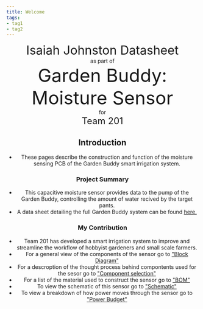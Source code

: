 ```yaml
---
title: Welcome
tags:
- tag1
- tag2
---
```

<center>
<font size= "6">Isaiah Johnston Datasheet</font><br>
as part of<br>
<font size= "8"> Garden Buddy: Moisture Sensor</font><br>
for<br>
<font size= "5"> Team 201 </font><br>



## Introduction

* These pages describe the construction and function of the moisture sensing PCB of the Garden Buddy smart irrigation system.

### Project Summary

* This capacitive moisture sensor provides data to the pump of the Garden Buddy, controlling the amount of water recived by the target pants.
* A data sheet detailing the full Garden Buddy system can be found [here.](https://asu-egr304-2025-f-201.github.io/)


### My Contribution

* Team 201 has developed a smart irrigation system to improve and streamline the workflow of hobbyist gardeners and small scale farmers.
* For a general view of the components of the sensor go to ["Block Diagram"](https://isaiahcmd.github.io/01-Block-Diagram/Block-Diagram/)
* For a descroption of the thought process behind compontents used for the sesor go to ["Component selection"](https://isaiahcmd.github.io/02-Component-Selection/Component-Selection/)
* For a list of the material used to construct the sensor go to ["BOM"](https://isaiahcmd.github.io/03-BOM/BOM/)
* To view the schematic of this sensor go to ["Schematic"](https://isaiahcmd.github.io/04-Schematic/schematic/)
* To view a breakdown of how power moves through the sensor go to ["Power Budget"](https://isaiahcmd.github.io/05-Power-Budget/Power-Budget/)


